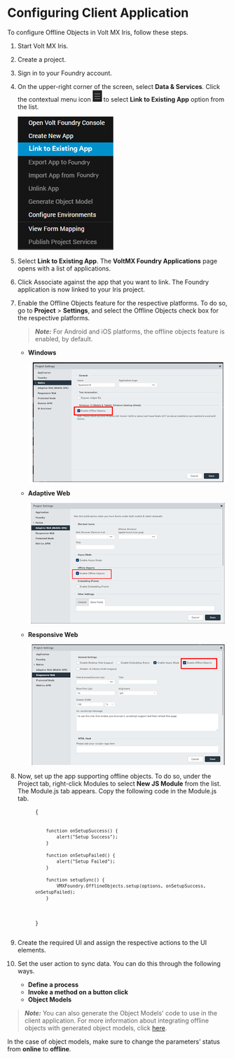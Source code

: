 
Configuring Client Application
==============================

To configure Offline Objects in Volt MX Iris, follow these steps.

1.  Start Volt MX Iris.
2.  Create a project.
3.  Sign in to your Foundry account.
4.  On the upper-right corner of the screen, select **Data & Services**. Click the contextual menu icon ![](Resources/Images/ContextualMenu.PNG) to select **Link to Existing App** option from the list.
    
    ![](Resources/Images/Options.png)  
    
5.  Select **Link to Existing App**. The **VoltMX Foundry Applications** page opens with a list of applications.
6.  Click Associate against the app that you want to link. The Foundry application is now linked to your Iris project.
7.  Enable the Offline Objects feature for the respective platforms. To do so, go to **Project** > **Settings**, and select the Offline Objects check box for the respective platforms.
    
    > **_Note:_** For Android and iOS platforms, the offline objects feature is enabled, by default.
    
    *   **Windows**
        
        ![](Resources/Images/Windows_629x376.png)
        
    *   **Adaptive Web**
        
        ![](Resources/Images/Mobile-Web_631x381.png)
        
    *   **Responsive Web**
        
        ![](Resources/Images/Desktop-Web_628x378.png)
        
8.  Now, set up the app supporting offline objects. To do so, under the Project tab, right-click Modules to select **New JS Module** from the list. The Module.js tab appears. Copy the following code in the Module.js tab.


    <figure class="highlight"><pre><code class="language-voltmx" data-lang="voltmx">{
            
            function onSetupSuccess() {
                alert("Setup Success");
            }
            
            function onSetupFailed() {
                alert("Setup Failed");
            }
            
            function setupSync() {
                VMXFoundry.OfflineObjects.setup(options, onSetupSuccess, onSetupFailed);
            }  
            
    }</code></pre></figure>

9. Create the required UI and assign the respective actions to the UI elements.
10. Set the user action to sync data. You can do this through the following ways.
	-  **Define a process**
	-  **Invoke a method on a button click**
	-  **Object Models**


> **_Note:_** You can also generate the Object Models' code to use in the client application. For more information about integrating offline objects with generated object models, click [here](../../../Foundry/offline_objects_user_guide/Content/Offline_Objects_with_Generated_Object_Models.md).  

In the case of object models, make sure to change the parameters’ status from **online** to **offline**.
